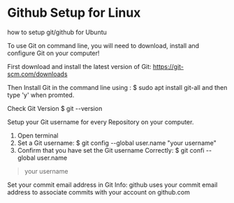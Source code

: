 # Github Setup for Linux
 how to setup git/github for Ubuntu

To use Git on command line, you will need to download, install and configure Git on your computer!

First download and install the latest version of Git: 
https://git-scm.com/downloads

Then Install Git in the command line using :
$ sudo apt install git-all
and then type 'y' when promted.

Check Git Version
$ git --version

Setup your Git username for every Repository on your computer.
1) Open terminal
2) Set a Git username:
$ git config --global user.name "your username"
3) Confirm that you have set the Git username Correctly:
$ git confi --global user.name
>your username

Set your commit email address in Git
Info: github uses your commit email address to associate commits with your account on github.com


